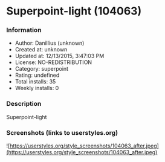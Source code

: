 # Superpoint-light (104063)

### Information
- Author: Danillius (unknown)
- Created at: unknown
- Updated at: 12/13/2015, 3:47:03 PM
- License: NO-REDISTRIBUTION
- Category: superpoint
- Rating: undefined
- Total installs: 35
- Weekly installs: 0


### Description
Superpoint-light


### Screenshots (links to userstyles.org)
![https://userstyles.org/style_screenshots/104063_after.jpeg](https://userstyles.org/style_screenshots/104063_after.jpeg)


